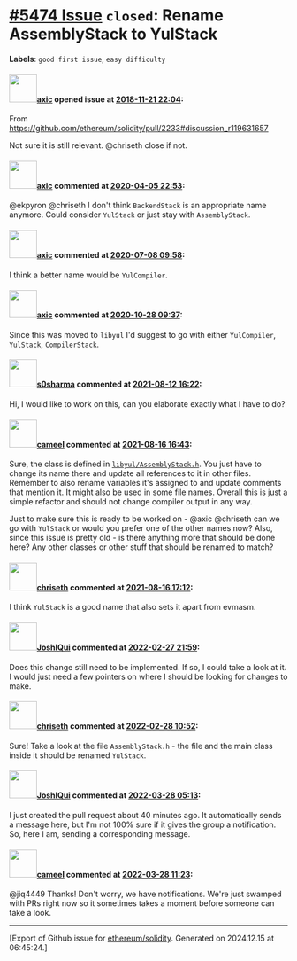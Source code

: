 # [\#5474 Issue](https://github.com/ethereum/solidity/issues/5474) `closed`: Rename AssemblyStack to YulStack
**Labels**: `good first issue`, `easy difficulty`


#### <img src="https://avatars.githubusercontent.com/u/20340?v=4" width="50">[axic](https://github.com/axic) opened issue at [2018-11-21 22:04](https://github.com/ethereum/solidity/issues/5474):

From https://github.com/ethereum/solidity/pull/2233#discussion_r119631657

Not sure it is still relevant. @chriseth close if not.

#### <img src="https://avatars.githubusercontent.com/u/20340?v=4" width="50">[axic](https://github.com/axic) commented at [2020-04-05 22:53](https://github.com/ethereum/solidity/issues/5474#issuecomment-609498434):

@ekpyron @chriseth I don't think `BackendStack` is an appropriate name anymore. Could consider `YulStack` or just stay with `AssemblyStack`.

#### <img src="https://avatars.githubusercontent.com/u/20340?v=4" width="50">[axic](https://github.com/axic) commented at [2020-07-08 09:58](https://github.com/ethereum/solidity/issues/5474#issuecomment-655419860):

I think a better name would be `YulCompiler`.

#### <img src="https://avatars.githubusercontent.com/u/20340?v=4" width="50">[axic](https://github.com/axic) commented at [2020-10-28 09:37](https://github.com/ethereum/solidity/issues/5474#issuecomment-717814189):

Since this was moved to `libyul` I'd suggest to go with either `YulCompiler`, `YulStack`, `CompilerStack`.

#### <img src="https://avatars.githubusercontent.com/u/65551906?v=4" width="50">[s0sharma](https://github.com/s0sharma) commented at [2021-08-12 16:22](https://github.com/ethereum/solidity/issues/5474#issuecomment-897779591):

Hi, I would like to work on this, can you elaborate exactly what I have to do?

#### <img src="https://avatars.githubusercontent.com/u/137030?v=4" width="50">[cameel](https://github.com/cameel) commented at [2021-08-16 16:43](https://github.com/ethereum/solidity/issues/5474#issuecomment-899656537):

Sure, the class is defined in [`libyul/AssemblyStack.h`](https://github.com/ethereum/solidity/blob/develop/libyul/AssemblyStack.h). You just have to change its name there and update all references to it in other files. Remember to also rename variables it's assigned to and update comments that mention it. It might also be used in some file names. Overall this is just a simple refactor and should not change compiler output in any way.

Just to make sure this is ready to be worked on - @axic @chriseth can we go with `YulStack` or would you prefer one of the other names now? Also, since this issue is pretty old - is there anything more that should be done here? Any other classes or other stuff that should be renamed to match?

#### <img src="https://avatars.githubusercontent.com/u/9073706?v=4" width="50">[chriseth](https://github.com/chriseth) commented at [2021-08-16 17:12](https://github.com/ethereum/solidity/issues/5474#issuecomment-899675620):

I think `YulStack` is a good name that also sets it apart from evmasm.

#### <img src="https://avatars.githubusercontent.com/u/55000446?u=eff1ec443783f158cf3e8ed25e862d24b0e35e88&v=4" width="50">[JoshIQui](https://github.com/JoshIQui) commented at [2022-02-27 21:59](https://github.com/ethereum/solidity/issues/5474#issuecomment-1053696243):

Does this change still need to be implemented. If so, I could take a look at it. I would just need a few pointers on where I should be looking for changes to make.

#### <img src="https://avatars.githubusercontent.com/u/9073706?v=4" width="50">[chriseth](https://github.com/chriseth) commented at [2022-02-28 10:52](https://github.com/ethereum/solidity/issues/5474#issuecomment-1054129964):

Sure! Take a look at the file `AssemblyStack.h` - the file and the main class inside it should be renamed `YulStack`.

#### <img src="https://avatars.githubusercontent.com/u/55000446?u=eff1ec443783f158cf3e8ed25e862d24b0e35e88&v=4" width="50">[JoshIQui](https://github.com/JoshIQui) commented at [2022-03-28 05:13](https://github.com/ethereum/solidity/issues/5474#issuecomment-1080202716):

I just created the pull request about 40 minutes ago. It automatically sends a message here, but I'm not 100% sure if it gives the group a notification. So, here I am, sending a corresponding message.

#### <img src="https://avatars.githubusercontent.com/u/137030?v=4" width="50">[cameel](https://github.com/cameel) commented at [2022-03-28 11:23](https://github.com/ethereum/solidity/issues/5474#issuecomment-1080529188):

@jiq4449 Thanks! Don't worry, we have notifications. We're just swamped with PRs right now so it sometimes takes a moment before someone can take a look.


-------------------------------------------------------------------------------



[Export of Github issue for [ethereum/solidity](https://github.com/ethereum/solidity). Generated on 2024.12.15 at 06:45:24.]
